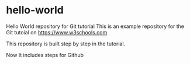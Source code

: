 # hello-world
Hello World repository for Git tutorial
This is an example repository for the Git tutoial on https://www.w3schools.com

This repository is built step by step in the tutorial.

Now It includes steps for Github
